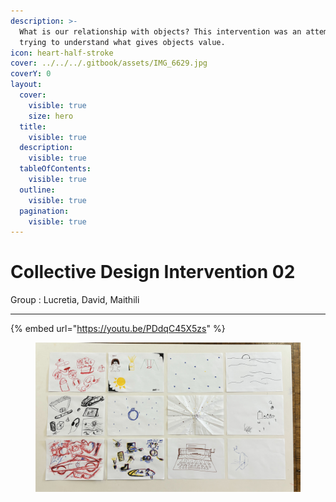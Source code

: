 ```yaml
---
description: >-
  What is our relationship with objects? This intervention was an attempt at
  trying to understand what gives objects value.
icon: heart-half-stroke
cover: ../../../.gitbook/assets/IMG_6629.jpg
coverY: 0
layout:
  cover:
    visible: true
    size: hero
  title:
    visible: true
  description:
    visible: true
  tableOfContents:
    visible: true
  outline:
    visible: true
  pagination:
    visible: true
---
```


# Collective Design Intervention 02

Group : Lucretia, David, Maithili

***



{% embed url="https://youtu.be/PDdqC45X5zs" %}







<figure><img src="../../../.gitbook/assets/IMG_6679.jpg" alt=""><figcaption></figcaption></figure>
